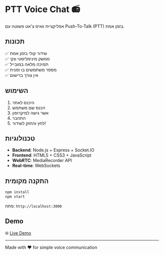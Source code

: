 # PTT Voice Chat 📻

אפליקציית וואיס צ'אט פשוטה עם Push-To-Talk (PTT) בזמן אמת.

## תכונות

✅ שידור קולי בזמן אמת  
✅ ממשק מינימליסטי ונקי  
✅ תמיכה מלאה במובייל  
✅ מספר משתמשים בו זמנית  
✅ אין צורך ברישום  

## השימוש

1. היכנס לאתר
2. הכנס שם משתמש
3. אשר גישה למיקרופון
4. התחבר
5. לחץ והחזק לשידור!

## טכנולוגיות

- **Backend**: Node.js + Express + Socket.IO
- **Frontend**: HTML5 + CSS3 + JavaScript
- **WebRTC**: MediaRecorder API
- **Real-time**: WebSockets

## התקנה מקומית

```bash
npm install
npm start
```

פתח: `http://localhost:3000`

## Demo

🌐 [Live Demo](https://your-app.onrender.com)

---

Made with ❤️ for simple voice communication